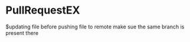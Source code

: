 # PullRequestEX
$updating file
before pushing file to remote make sue the same branch is present there
